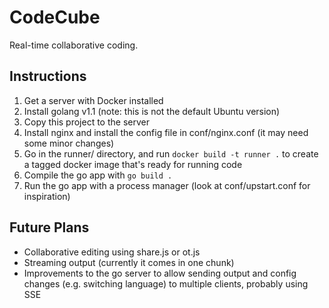 # CodeCube

Real-time collaborative coding.


## Instructions

1. Get a server with Docker installed
2. Install golang v1.1 (note: this is not the default Ubuntu version)
3. Copy this project to the server
4. Install nginx and install the config file in conf/nginx.conf (it may need
   some minor changes)
5. Go in the runner/ directory, and run `docker build -t runner .` to create
   a tagged docker image that's ready for running code
6. Compile the go app with `go build .`
7. Run the go app with a process manager (look at conf/upstart.conf for
   inspiration)


## Future Plans

- Collaborative editing using share.js or ot.js
- Streaming output (currently it comes in one chunk)
- Improvements to the go server to allow sending output and config changes
  (e.g. switching language) to multiple clients, probably using SSE


